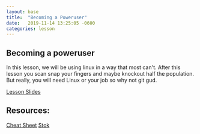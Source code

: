 ```yaml
---
layout: base
title:  "Becoming a Poweruser"
date:   2019-11-14 13:25:05 -0600
categories: lesson
---
```


## Becoming a poweruser

In this lesson, we will be using linux in a way that most can't. After this lesson you scan snap your fingers and maybe knockout half the population. But really, you will need Linux or your job so why not git gud.

[Lesson Slides](https://docs.google.com/presentation/d/1lCYJ4GALMukF2pge6EIpK6O2qLz9-qyFP4izIGFMZ7Y/edit?usp=sharing)

## Resources:
[Cheat Sheet](https://www.cheatography.com/davechild/cheat-sheets/linux-command-line/)
[Stok](https://www.youtube.com/watch?v=l8iXMgk2nnY)

